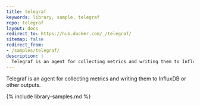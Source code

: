```yaml
---
title: telegraf
keywords: library, sample, telegraf
repo: telegraf
layout: docs
redirect_to: https://hub.docker.com/_/telegraf/
sitemap: false
redirect_from:
- /samples/telegraf/
description: |
  Telegraf is an agent for collecting metrics and writing them to InfluxDB or other outputs.
---
```


Telegraf is an agent for collecting metrics and writing them to InfluxDB or other outputs.


{% include library-samples.md %}

